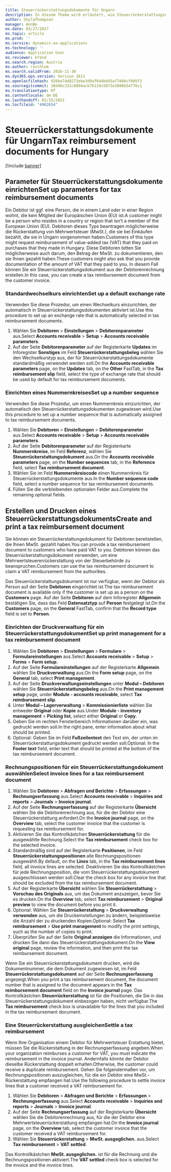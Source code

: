 ```yaml
---
title: Steuerrückerstattungsdokumente für Ungarn
description: In diesem Thema wird erläutert, wie Steuerrückerstattungsdokumente für Ungarn eingerichtet und erstellt werden.
author: ShylaThompson
manager: AnnBe
ms.date: 03/27/2017
ms.topic: article
ms.prod: ''
ms.service: dynamics-ax-applications
ms.technology: ''
audience: Application User
ms.reviewer: kfend
ms.search.region: Austria
ms.author: roschlom
ms.search.validFrom: 2016-11-30
ms.dyn365.ops.version: Version 1611
ms.openlocfilehash: 926be74d8273ebe3d9af644bd45af7d46cf605f2
ms.sourcegitcommit: 38d40c331c8894acb7b119c5073e3088b54776c1
ms.translationtype: HT
ms.contentlocale: de-DE
ms.lasthandoff: 01/15/2021
ms.locfileid: "4962654"
---
```

# <a name="tax-reimbursement-documents-for-hungary"></a><span data-ttu-id="01e2d-103">Steuerrückerstattungsdokumente für Ungarn</span><span class="sxs-lookup"><span data-stu-id="01e2d-103">Tax reimbursement documents for Hungary</span></span>

[!include [banner](../includes/banner.md)]

## <a name="set-up-parameters-for-tax-reimbursement-documents"></a><span data-ttu-id="01e2d-104">Parameter für Steuerrückerstattungsdokumente einrichten</span><span class="sxs-lookup"><span data-stu-id="01e2d-104">Set up parameters for tax reimbursement documents</span></span>

<span data-ttu-id="01e2d-105">Ein Debitor ist ggf. eine Person, die in einem Land oder in einer Region wohnt, die kein Mitglied der Europäischen Union (EU) ist.</span><span class="sxs-lookup"><span data-stu-id="01e2d-105">A customer might be a person who resides in a country or region that isn't a member of the European Union (EU).</span></span> <span data-ttu-id="01e2d-106">Debitoren dieses Typs beantragen möglicherweise die Rückerstattung von Mehrwertsteuer (MwSt.), die sie bei Einkäufen bezahlt, die sie in Ungarn vorgenommen haben.</span><span class="sxs-lookup"><span data-stu-id="01e2d-106">Customers of this type might request reimbursement of value-added tax (VAT) that they paid on purchases that they made in Hungary.</span></span> <span data-ttu-id="01e2d-107">Diese Debitoren bitten Sie möglicherweise auch darum, den Betrag der MwSt. zu dokumentieren, den sie Ihnen gezahlt haben.</span><span class="sxs-lookup"><span data-stu-id="01e2d-107">These customers might also ask that you provide documentation of the amount of VAT that they paid to you.</span></span> <span data-ttu-id="01e2d-108">In diesem Fall können Sie ein Steuerrückerstattungsdokument aus der Debitorenrechnung erstellen.</span><span class="sxs-lookup"><span data-stu-id="01e2d-108">In this case, you can create a tax reimbursement document from the customer invoice.</span></span>

### <a name="set-up-a-default-exchange-rate"></a><span data-ttu-id="01e2d-109">Standardwechselkurs einrichten</span><span class="sxs-lookup"><span data-stu-id="01e2d-109">Set up a default exchange rate</span></span>

<span data-ttu-id="01e2d-110">Verwenden Sie diese Prozedur, um einen Wechselkurs einzurichten, der automatisch in Steuerrückerstattungsdokumenten aktiviert ist.</span><span class="sxs-lookup"><span data-stu-id="01e2d-110">Use this procedure to set up an exchange rate that is automatically selected in tax reimbursement documents.</span></span>

1. <span data-ttu-id="01e2d-111">Wählen Sie **Debitoren** &gt; **Einstellungen** &gt; **Debitorenparameter** aus.</span><span class="sxs-lookup"><span data-stu-id="01e2d-111">Select **Accounts receivable** &gt; **Setup** &gt; **Accounts receivable parameters**.</span></span>
2. <span data-ttu-id="01e2d-112">Auf der Seite **Debitorenparameter** auf der Registerkarte **Updates** im Inforegister **Sonstiges** im Feld **Steuerrückerstattungsbeleg** wählen Sie den Wechselkurstyp aus, der für Steuerrückerstattungsdokumente standardmäßig verwendet werden soll.</span><span class="sxs-lookup"><span data-stu-id="01e2d-112">On the **Accounts receivable parameters** page, on the **Updates** tab, on the **Other** FastTab, in the **Tax reimbursement slip** field, select the type of exchange rate that should be used by default for tax reimbursement documents.</span></span>

### <a name="set-up-a-number-sequence"></a><span data-ttu-id="01e2d-113">Einrichten eines Nummernkreises</span><span class="sxs-lookup"><span data-stu-id="01e2d-113">Set up a number sequence</span></span>

<span data-ttu-id="01e2d-114">Verwenden Sie diese Prozedur, um einen Nummernkreis einzurichten, der automatisch den Steuerrückerstattungsdokumenten zugewiesen wird.</span><span class="sxs-lookup"><span data-stu-id="01e2d-114">Use this procedure to set up a number sequence that is automatically assigned to tax reimbursement documents.</span></span>

1. <span data-ttu-id="01e2d-115">Wählen Sie **Debitoren** &gt; **Einstellungen** &gt; **Debitorenparameter** aus.</span><span class="sxs-lookup"><span data-stu-id="01e2d-115">Select **Accounts receivable** &gt; **Setup** &gt; **Accounts receivable parameters**.</span></span>
2. <span data-ttu-id="01e2d-116">Auf der Seite **Debitorenparameter** auf der Registerkarte **Nummernkreise**, im Feld **Referenz**, wählen Sie **Steuerrückerstattungsdokument** aus.</span><span class="sxs-lookup"><span data-stu-id="01e2d-116">On the **Accounts receivable parameters** page, on the **Number sequences** tab, in the **Reference** field, select **Tax reimbursement document**.</span></span>
3. <span data-ttu-id="01e2d-117">Wählen Sie im Feld **Nummernkreiscode** einen Nummernkreis für Steuerrückerstattungsdokumente aus.</span><span class="sxs-lookup"><span data-stu-id="01e2d-117">In the **Number sequence code** field, select a number sequence for tax reimbursement documents.</span></span>
4. <span data-ttu-id="01e2d-118">Füllen Sie die verbleibenden optionalen Felder aus.</span><span class="sxs-lookup"><span data-stu-id="01e2d-118">Complete the remaining optional fields.</span></span>

## <a name="create-and-print-a-tax-reimbursement-document"></a><span data-ttu-id="01e2d-119">Erstellen und Drucken eines Steuerrückerstattungsdokuments</span><span class="sxs-lookup"><span data-stu-id="01e2d-119">Create and print a tax reimbursement document</span></span>

<span data-ttu-id="01e2d-120">Sie können ein Steuerrückerstattungsdokument für Debitoren bereitstellen, die Ihnen MwSt. gezahlt haben.</span><span class="sxs-lookup"><span data-stu-id="01e2d-120">You can provide a tax reimbursement document to customers who have paid VAT to you.</span></span> <span data-ttu-id="01e2d-121">Debitoren können das Steuerrückerstattungsdokument verwenden, um eine Mehrwertsteuererrückerstattung von der Steuerbehörde zu beanspruchen.</span><span class="sxs-lookup"><span data-stu-id="01e2d-121">Customers can use the tax reimbursement document to claim a VAT reimbursement from the authorities.</span></span>

<span data-ttu-id="01e2d-122">Das Steuerrückerstattungsdokument ist nur verfügbar, wenn der Debitor als Person auf der Seite **Debitoren** eingerichtet ist.</span><span class="sxs-lookup"><span data-stu-id="01e2d-122">The tax reimbursement document is available only if the customer is set up as a person on the **Customers** page.</span></span> <span data-ttu-id="01e2d-123">Auf der Seite **Debitoren** auf dem Inforegister **Allgemein** bestätigen Sie, dass das Feld **Datensatztyp** auf **Person** festgelegt ist.</span><span class="sxs-lookup"><span data-stu-id="01e2d-123">On the **Customers** page, on the **General** FastTab, confirm that the **Record type** field is set to **Person**.</span></span>

### <a name="set-up-print-management-for-a-tax-reimbursement-document"></a><span data-ttu-id="01e2d-124">Einrichten der Druckverwaltung für ein Steuerrückerstattungsdokument</span><span class="sxs-lookup"><span data-stu-id="01e2d-124">Set up print management for a tax reimbursement document</span></span>

1. <span data-ttu-id="01e2d-125">Wählen Sie **Debitoren** &gt; **Einstellungen** &gt; **Formulare** &gt; **Formulareinstellungen** aus.</span><span class="sxs-lookup"><span data-stu-id="01e2d-125">Select **Accounts receivable** &gt; **Setup** &gt; **Forms** &gt; **Form setup**.</span></span>
2. <span data-ttu-id="01e2d-126">Auf der Seite **Formulareinstellungen** auf der Registerkarte **Allgemein** wählen Sie **Druckverwaltung** aus.</span><span class="sxs-lookup"><span data-stu-id="01e2d-126">On the **Form setup** page, on the **General** tab, select **Print management**.</span></span>
3. <span data-ttu-id="01e2d-127">Auf der Seite **Druckverwaltungseinstellungen** unter **Modul – Debitoren** wählen Sie **Steuerrückerstattungsbeleg** aus.</span><span class="sxs-lookup"><span data-stu-id="01e2d-127">On the **Print management setup** page, under **Module - accounts receivable**, select **Tax reimbursement slip**.</span></span>
4. <span data-ttu-id="01e2d-128">Unter **Modul – Lagerverwaltung** &gt; **Kommissionierliste** wählen Sie entweder **Original** oder **Kopie** aus.</span><span class="sxs-lookup"><span data-stu-id="01e2d-128">Under **Module - inventory management** &gt; **Picking list**, select either **Original** or **Copy**.</span></span>
5. <span data-ttu-id="01e2d-129">Geben Sie im rechten Fensterbereich Informationen darüber ein, was gedruckt werden soll.</span><span class="sxs-lookup"><span data-stu-id="01e2d-129">In the right pane, enter information about what should be printed.</span></span>
6. <span data-ttu-id="01e2d-130">Optional: Geben Sie im Feld **Fußzeilentext** den Text ein, der unten im Steuerrückerstattungsdokument gedruckt werden soll.</span><span class="sxs-lookup"><span data-stu-id="01e2d-130">Optional: In the **Footer text** field, enter text that should be printed at the bottom of the tax reimbursement document.</span></span>

### <a name="select-invoice-lines-for-a-tax-reimbursement-document"></a><span data-ttu-id="01e2d-131">Rechnungspositionen für ein Steuerrückerstattungsdokument auswählen</span><span class="sxs-lookup"><span data-stu-id="01e2d-131">Select invoice lines for a tax reimbursement document</span></span>

1. <span data-ttu-id="01e2d-132">Wählen Sie **Debitoren** &gt; **Abfragen und Berichte** &gt; **Erfassungen** &gt; **Rechnungserfassung** aus.</span><span class="sxs-lookup"><span data-stu-id="01e2d-132">Select **Accounts receivable** &gt; **Inquiries and reports** &gt; **Journals** &gt; **Invoice journal**.</span></span>
2. <span data-ttu-id="01e2d-133">Auf der Seite **Rechnungserfassung** auf der Registerkarte **Übersicht** wählen Sie die Debitorenrechnung aus, für die der Debitor eine Steuerrückerstattung anfordert.</span><span class="sxs-lookup"><span data-stu-id="01e2d-133">On the **Invoice journal** page, on the **Overview** tab, select the customer invoice that the customer is requesting tax reimbursement for.</span></span>
3. <span data-ttu-id="01e2d-134">Aktivieren Sie das Kontrollkästchen **Steuerrückerstattung** für die ausgewählte Rechnung.</span><span class="sxs-lookup"><span data-stu-id="01e2d-134">Select the **Tax reimbursement** check box for the selected invoice.</span></span>
4. <span data-ttu-id="01e2d-135">Standardmäßig sind auf der Registerkarte **Positionen**, im Feld **Steuerrückerstattungspositionen** alle Rechnungspositionen ausgewählt.</span><span class="sxs-lookup"><span data-stu-id="01e2d-135">By default, on the **Lines** tab, in the **Tax reimbursement lines** field, all invoice lines are selected.</span></span> <span data-ttu-id="01e2d-136">Deaktivieren Sie das Kontrollkästchen für jede Rechnungsposition, die vom Steuerrückerstattungsdokument ausgeschlossen werden soll.</span><span class="sxs-lookup"><span data-stu-id="01e2d-136">Clear the check box for any invoice line that should be excluded from the tax reimbursement document.</span></span>
5. <span data-ttu-id="01e2d-137">Auf der Registerkarte **Übersicht** wählen Sie **Steuerrückerstattung** &gt; **Vorschau des Originals** aus, um das Dokument anzuzeigen, bevor Sie es drucken.</span><span class="sxs-lookup"><span data-stu-id="01e2d-137">On the **Overview** tab, select **Tax reimbursement** &gt; **Original preview** to view the document before you print it.</span></span>
6. <span data-ttu-id="01e2d-138">Optional: Wählen Sie **Steuerrückerstattung** &gt; **Druckverwaltung verwenden** aus, um die Druckeinstellungen zu ändern, beispielsweise die Anzahl der zu druckenden Kopien.</span><span class="sxs-lookup"><span data-stu-id="01e2d-138">Optional: Select **Tax reimbursement** &gt; **Use print management** to modify the print settings, such as the number of copies to print.</span></span>
7. <span data-ttu-id="01e2d-139">Überprüfen Sie auf der Seite **Original anzeigen** die Informationen, und drucken Sie dann das Steuerrückerstattungsdokument.</span><span class="sxs-lookup"><span data-stu-id="01e2d-139">On the **View original** page, review the information, and then print the tax reimbursement document.</span></span>

<span data-ttu-id="01e2d-140">Wenn Sie ein Steuerrückerstattungsdokument drucken, wird die Dokumentnummer, die dem Dokument zugewiesen ist, im Feld **Steuerrückerstattungsdokument** auf der Seite **Rechnungserfassung** angezeigt.</span><span class="sxs-lookup"><span data-stu-id="01e2d-140">When you print a tax reimbursement document, the document number that is assigned to the document appears in the **Tax reimbursement document** field on the **Invoice journal** page.</span></span> <span data-ttu-id="01e2d-141">Das Kontrollkästchen **Steuerrückerstattung** ist für die Positionen, die Sie in das Steuerrückerstattungsdokument einbezogen haben, nicht verfügbar.</span><span class="sxs-lookup"><span data-stu-id="01e2d-141">The **Tax reimbursement** check box is unavailable for the lines that you included in the tax reimbursement document.</span></span>

### <a name="settle-a-tax-reimbursement"></a><span data-ttu-id="01e2d-142">Eine Steuerrückerstattung ausgleichen</span><span class="sxs-lookup"><span data-stu-id="01e2d-142">Settle a tax reimbursement</span></span>

<span data-ttu-id="01e2d-143">Wenn Ihre Organisation einem Debitor für Mehrwertsteuer Erstattung bietet, müssen Sie die Rückerstattung in der Rechnungserfassung angeben.</span><span class="sxs-lookup"><span data-stu-id="01e2d-143">When your organization reimburses a customer for VAT, you must indicate the reimbursement in the invoice journal.</span></span> <span data-ttu-id="01e2d-144">Andernfalls könnte der Debitor dieselbe Rückerstattung doppelt erhalten.</span><span class="sxs-lookup"><span data-stu-id="01e2d-144">Otherwise, the customer could receive a duplicate reimbursement.</span></span> <span data-ttu-id="01e2d-145">Gehen Sie folgendermaßen vor, um Rechnungspositionen auszugleichen, für die ein Debitor eine MwSt.-Rückerstattung empfangen hat.</span><span class="sxs-lookup"><span data-stu-id="01e2d-145">Use the following procedure to settle invoice lines that a customer received a VAT reimbursement for.</span></span>

1. <span data-ttu-id="01e2d-146">Wählen Sie **Debitoren** &gt; **Abfragen und Berichte** &gt; **Erfassungen** &gt; **Rechnungserfassung** aus.</span><span class="sxs-lookup"><span data-stu-id="01e2d-146">Select **Accounts receivable** &gt; **Inquiries and reports** &gt; **Journals** &gt; **Invoice journal**.</span></span>
2. <span data-ttu-id="01e2d-147">Auf der Seite **Rechnungserfassung** auf der Registerkarte **Übersicht** wählen Sie die Debitorenrechnung aus, für die der Debitor eine Mehrwertsteuerrückerstattung empfangen hat.</span><span class="sxs-lookup"><span data-stu-id="01e2d-147">On the **Invoice journal** page, on the **Overview** tab, select the customer invoice that the customer received a VAT reimbursement for.</span></span>
3. <span data-ttu-id="01e2d-148">Wählen Sie **Steuerrückerstattung** &gt; **MwSt. ausgeglichen.** aus.</span><span class="sxs-lookup"><span data-stu-id="01e2d-148">Select **Tax reimbursement** &gt; **VAT settled**.</span></span>

<span data-ttu-id="01e2d-149">Das Kontrollkästchen **MwSt. ausgeglichen.** ist für die Rechnung und die Rechnungspositionen aktiviert.</span><span class="sxs-lookup"><span data-stu-id="01e2d-149">The **VAT settled** check box is selected for the invoice and the invoice lines.</span></span>
